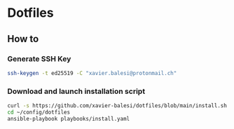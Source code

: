 # Dotfiles

## How to

### Generate SSH Key

```bash
ssh-keygen -t ed25519 -C "xavier.balesi@protonmail.ch"
```

### Download and launch installation script

```bash
curl -s https://github.com/xavier-balesi/dotfiles/blob/main/install.sh | bash
cd ~/config/dotfiles
ansible-playbook playbooks/install.yaml
```
